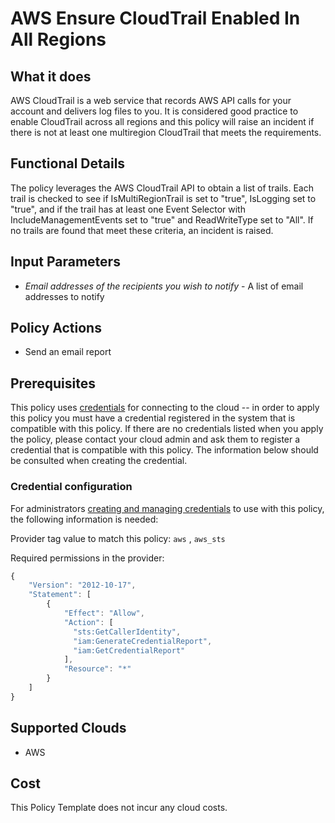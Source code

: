 # AWS Ensure CloudTrail Enabled In All Regions

## What it does

AWS CloudTrail is a web service that records AWS API calls for your account and delivers log files to you. It is considered good practice to enable CloudTrail across all regions and this policy will raise an incident if there is not at least one multiregion CloudTrail that meets the requirements.

## Functional Details

The policy leverages the AWS CloudTrail API to obtain a list of trails. Each trail is checked to see if IsMultiRegionTrail is set to "true", IsLogging set to "true", and if the trail has at least one Event Selector with IncludeManagementEvents set to "true" and ReadWriteType set to "All". If no trails are found that meet these criteria, an incident is raised.

## Input Parameters

- *Email addresses of the recipients you wish to notify* - A list of email addresses to notify

## Policy Actions

- Send an email report

## Prerequisites

This policy uses [credentials](https://docs.rightscale.com/policies/users/guides/credential_management.html) for connecting to the cloud -- in order to apply this policy you must have a credential registered in the system that is compatible with this policy. If there are no credentials listed when you apply the policy, please contact your cloud admin and ask them to register a credential that is compatible with this policy. The information below should be consulted when creating the credential.

### Credential configuration

For administrators [creating and managing credentials](https://docs.rightscale.com/policies/users/guides/credential_management.html) to use with this policy, the following information is needed:

Provider tag value to match this policy: `aws` , `aws_sts`

Required permissions in the provider:

```javascript
{
    "Version": "2012-10-17",
    "Statement": [
        {
            "Effect": "Allow",
            "Action": [
              "sts:GetCallerIdentity",
              "iam:GenerateCredentialReport",
              "iam:GetCredentialReport"
            ],
            "Resource": "*"
        }
    ]
}
```

## Supported Clouds

- AWS

## Cost

This Policy Template does not incur any cloud costs.
